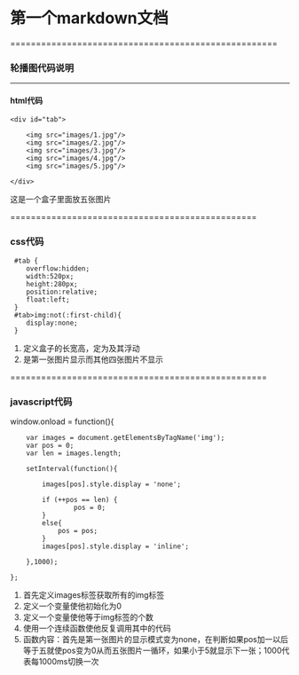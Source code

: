 # 第一个markdown文档

====================================================
### 轮播图代码说明

-------------------------------------------------------
#### html代码

    <div id="tab">

        <img src="images/1.jpg"/>
        <img src="images/2.jpg"/>
        <img src="images/3.jpg"/>
        <img src="images/4.jpg"/>
        <img src="images/5.jpg"/>

	</div>
    

    
   这是一个盒子里面放五张图片
   
   
   
================================================
### css代码

     #tab { 
        overflow:hidden; 
        width:520px; 
        height:280px; 
        position:relative; 
        float:left;
     }
     #tab>img:not(:first-child){ 
        display:none; 
     }   
        

1. 定义盒子的长宽高，定为及其浮动
2. 是第一张图片显示而其他四张图片不显示


   
==================================================
 ### javascript代码  
   
   window.onload = function(){
     
        var images = document.getElementsByTagName('img');
        var pos = 0;
        var len = images.length;
         
        setInterval(function(){
         
            images[pos].style.display = 'none';
          
            if (++pos == len) {
            		pos = 0; 		
            }
            else{
            	pos = pos;
            }
            images[pos].style.display = 'inline';
         
        },1000);
         
    };
   
   
1. 首先定义images标签获取所有的img标签
2. 定义一个变量使他初始化为0
3. 定义一个变量使他等于img标签的个数
4. 使用一个连续函数使他反复调用其中的代码
5. 函数内容：首先是第一张图片的显示模式变为none，在判断如果pos加一以后等于五就使pos变为0从而五张图片一循环，如果小于5就显示下一张；1000代表每1000ms切换一次




   
   
   
   
   
   
   
   
   
   
   
   
   
   
   
   
   
   
   
   
   
   
   
   
   
